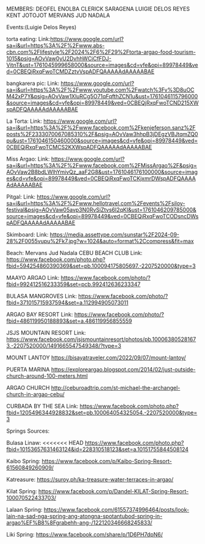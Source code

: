 MEMBERS: DEOFEL ENOLBA
         CLERICK SARAGENA
         LUIGIE DELOS REYES
         KENT JOTOJOT
         MERVANS JUD NADALA   
         
Events:(Luigie Delos Reyes)

torta eating:
Link:https://www.google.com/url?sa=i&url=https%3A%2F%2Fwww.abs-cbn.com%2Flifestyle%2F2024%2F6%2F29%2Ftorta-argao-food-tourism-1015&psig=AOvVaw0yU2DvhhWCiCfFDJ-VitnT&ust=1761045999658000&source=images&cd=vfe&opi=89978449&ved=0CBEQjRxqFwoTCMDZztvVspADFQAAAAAdAAAAABAE

bangkarera pic:
Link: https://www.google.com/url?sa=i&url=https%3A%2F%2Fwww.youtube.com%2Fwatch%3Fv%3D8uOCM42xP7Y&psig=AOvVaw1XluRCg5O71qFqfthZCN1u&ust=1761046115796000&source=images&cd=vfe&opi=89978449&ved=0CBEQjRxqFwoTCND215XWspADFQAAAAAdAAAAABAE

La Torta:
Link: https://www.google.com/url?sa=i&url=https%3A%2F%2Fwww.facebook.com%2Fkenjeferson.sanz%2Fposts%2F2333070067085310%2F&psig=AOvVaw3hhpB3jDEgzVBJtqmZQ0pu&ust=1761046150460000&source=images&cd=vfe&opi=89978449&ved=0CBEQjRxqFwoTCMCS2KXWspADFQAAAAAdAAAAABAE

Miss Argao:
Link: https://www.google.com/url?sa=i&url=https%3A%2F%2Fwww.facebook.com%2FMissArgao%2F&psig=AOvVaw2B8bdLWlhYmivQz_aaF2G8&ust=1761046176100000&source=images&cd=vfe&opi=89978449&ved=0CBEQjRxqFwoTCKjxmrDWspADFQAAAAAdAAAAABAE

Pitgal:
Link: https://www.google.com/url?sa=i&url=https%3A%2F%2Fwww.hellotravel.com%2Fevents%2Fsiloy-festival&psig=AOvVaw05avp3N0RvSiZtvs6I2qKI&ust=1761046209785000&source=images&cd=vfe&opi=89978449&ved=0CBEQjRxqFwoTCODsncDWspADFQAAAAAdAAAAABAE

Skimboard:
Link: https://media.assettype.com/sunstar%2F2024-09-28%2F0055vupu%2Fk7.jpg?w=1024&auto=format%2Ccompress&fit=max

Beach: Mervans Jud Nadala
CEBU BEACH CLUB
Link: https://www.facebook.com/photo.php?fbid=594254860390369&set=pb.100094175805697.-2207520000&type=3 

MAAYO ARGAO
Link: https://www.facebook.com/photo/?fbid=992412516233359&set=pcb.992412636233347

BULASA MANGROVES
Link: https://www.facebook.com/photo/?fbid=371015715937594&set=a.112994905073011

ARGAO BAY RESORT
Link: https://www.facebook.com/photo/?fbid=486119950188893&set=a.486119956855559

JSJS MOUNTAIN RESORT
Link: https://www.facebook.com/jsjsmountainresort/photos/pb.100063805281673.-2207520000/1491665547549348/?type=3

MOUNT LANTOY
https://bisayatraveler.com/2022/09/07/mount-lantoy/

PUERTA MARINA
https://exploreargao.blogspot.com/2014/02/just-outside-church-around-100-meters.html

ARGAO CHURCH
http://ceburoadtrip.com/st-michael-the-archangel-church-in-argao-cebu/

CURBADA BY THE SEA
Link: https://www.facebook.com/photo.php?fbid=1205496344928832&set=pb.100064054325054.-2207520000&type=3 

Springs Sources:

Bulasa Linaw:
<<<<<<< HEAD
https://www.facebook.com/photo.php?fbid=10153657631463124&id=228310518123&set=a.10151755844508124

Kaibo Spring:
https://www.facebook.com/p/Kaibo-Spring-Resort-61560849260909/

Katreasure:
https://suroy.ph/ka-treasure-water-terraces-in-argao/

Kilat Spring:
https://www.facebook.com/p/Dandel-KILAT-Spring-Resort-100070522433703/

Lalaan Spring:
https://www.facebook.com/61557374996464/posts/look-lain-na-sad-nga-spring-ang-atongna-spotantubod-spring-in-argao%EF%B8%8Fgrabehh-ang-/122120346668245833/

Liki Spring:
https://www.facebook.com/share/p/1D6PH7dpN6/

